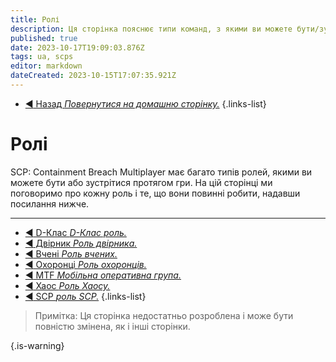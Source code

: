 ```yaml
---
title: Ролі
description: Ця сторінка пояснює типи команд, з якими ви можете бути/зустрічатися протягом гри.
published: true
date: 2023-10-17T19:09:03.876Z
tags: ua, scps
editor: markdown
dateCreated: 2023-10-15T17:07:35.921Z
---
```


- [:arrow_backward: Назад *Повернутися на домашню сторінку.*](/en/home#breach-modemultiplayer)
{.links-list}
# Ролі
SCP: Containment Breach Multiplayer має багато типів ролей, якими ви можете бути або зустрітися протягом гри. На цій сторінці ми поговоримо про кожну роль і те, що вони повинні робити, надавши посилання нижче.

---

- [:arrow_backward: D-Клас *D-Клас роль.*](/uk/game/jobs/dclass)
- [:arrow_backward: Двірник *Роль двірника.*](/uk/game/jobs/janitor)
- [:arrow_backward: Вчені *Роль вчених.*](/uk/game/jobs/scientists)
- [:arrow_backward: Охоронці *Роль охоронців.*](/uk/game/jobs/guard)
- [:arrow_backward: MTF *Мобільна оперативна група.*](/uk/game/jobs/mtf)
- [:arrow_backward: Хаос *Роль Хаосу.*](/uk/game/jobs/chaos)
- [:arrow_backward: SCP *роль SCP.*](/uk/game/jobs/scps)
{.links-list}

> Примітка: Ця сторінка недостатньо розроблена і може бути повністю змінена, як і інші сторінки.

{.is-warning}